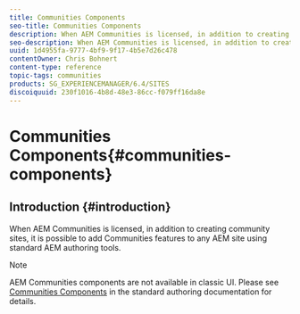 ```yaml
---
title: Communities Components
seo-title: Communities Components
description: When AEM Communities is licensed, in addition to creating community sites, it is possible to add Communities features to any AEM site using standard AEM authoring tools.
seo-description: When AEM Communities is licensed, in addition to creating community sites, it is possible to add Communities features to any AEM site using standard AEM authoring tools.
uuid: 1d4955fa-9777-4bf9-9f17-4b5e7d26c478
contentOwner: Chris Bohnert
content-type: reference
topic-tags: communities
products: SG_EXPERIENCEMANAGER/6.4/SITES
discoiquuid: 230f1016-4b8d-48e3-86cc-f079ff16da8e
---
```


# Communities Components{#communities-components}

## Introduction {#introduction}

When AEM Communities is licensed, in addition to creating community sites, it is possible to add Communities features to any AEM site using standard AEM authoring tools.

>[!NOTE]
>
>AEM Communities components are not available in classic UI. Please see [Communities Components](/help/communities/using/author-communities.md) in the standard authoring documentation for details.

